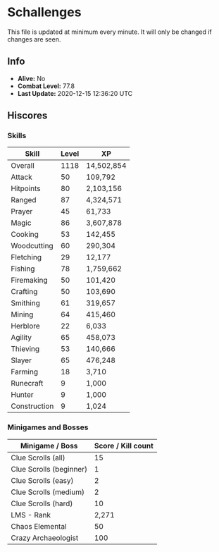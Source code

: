 # Schallenges

This file is updated at minimum every minute. It will only be changed if changes are seen.

## Info

 - **Alive:** No
 - **Combat Level:** 77.8
 - **Last Update:** 2020-12-15 12:36:20 UTC

## Hiscores

### Skills

| Skill | Level | XP |
|--|--|--|
| Overall | 1118 | 14,502,854 |
| Attack | 50 | 109,792 |
| Hitpoints | 80 | 2,103,156 |
| Ranged | 87 | 4,324,571 |
| Prayer | 45 | 61,733 |
| Magic | 86 | 3,607,878 |
| Cooking | 53 | 142,455 |
| Woodcutting | 60 | 290,304 |
| Fletching | 29 | 12,177 |
| Fishing | 78 | 1,759,662 |
| Firemaking | 50 | 101,420 |
| Crafting | 50 | 103,690 |
| Smithing | 61 | 319,657 |
| Mining | 64 | 415,460 |
| Herblore | 22 | 6,033 |
| Agility | 65 | 458,073 |
| Thieving | 53 | 140,666 |
| Slayer | 65 | 476,248 |
| Farming | 18 | 3,710 |
| Runecraft | 9 | 1,000 |
| Hunter | 9 | 1,000 |
| Construction | 9 | 1,024 |

### Minigames and Bosses

| Minigame / Boss | Score / Kill count |
|--|--|
| Clue Scrolls (all) | 15 |
| Clue Scrolls (beginner) | 1 |
| Clue Scrolls (easy) | 2 |
| Clue Scrolls (medium) | 2 |
| Clue Scrolls (hard) | 10 |
| LMS - Rank | 2,271 |
| Chaos Elemental | 50 |
| Crazy Archaeologist | 100 |
